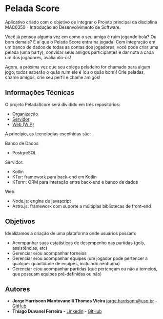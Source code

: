 # Pelada Score

Aplicativo criado com o objetivo de integrar o Projeto principal da disciplina MAC0350 - Introdução ao Desenvolvimento de Software.

Você já pensou alguma vez em como o seu amigo é ruim jogando bola? Ou bom demais? É aí que o Pelada Score entra na jogada! Com integração em um banco de dados de todas as contas dos jogadores, você pode criar uma pelada (uma party), convidar seus amigos participantes e dar nota a cada um dos jogadores, avaliando-os!

Agora, a próxima vez que seu colega peladeiro for chamado para algum jogo, todos saberão o quão ruim ele é (ou o quão bom)! Crie peladas, chame amigos, crie seu perfil e chame amigos!

## Informações Técnicas

O projeto PeladaScore será dividido em três repositórios:

- [Organização](https://github.com/informalware/pelada-score)
- [Servidor](https://github.com/informalware/pelada-score-server)
- [Web (WIP)](https://github.com/informalware/pelada-score-web)

A princípio, as tecnologias escolhidas são:

Banco de Dados:

- PostgreSQL

Servidor:

- Kotlin
- KTor: framework para back-end em Kotlin
- KTorm: ORM para interação entre back-end e banco de dados

Web:

- Node.js: engine de javascript
- Astro.js: framework com suporte a múltiplas bibliotecas de front-end

## Objetivos

Idealizamos a criação de uma plataforma onde usuários possam:

- Acompanhar suas estatísticas de desempenho nas partidas (gols, assistências, etc)
- Gerenciar e/ou acompanhar torneios
- Gerenciar e/ou acompanhar equipes (um jogador pode pertencer a qualquer quantidade de equipes, incluindo nenhuma)
- Gerenciar e/ou acompanhar partidas (que pertençam ou não a torneios, que possuam equipes pré-definidas ou não)

## Autores

- **Jorge Harrisonn Mantovanelli Thomes Vieira** <jorge.harrisonn@usp.br> - [GitHub](https://github.com/OJarrisonn)
- **Thiago Duvanel Ferreira** - [Linkedin](https://www.linkedin.com/in/thiago-duvanel-ferreira-142028244/) - [GitHub](https://github.com/th-duvanel)
